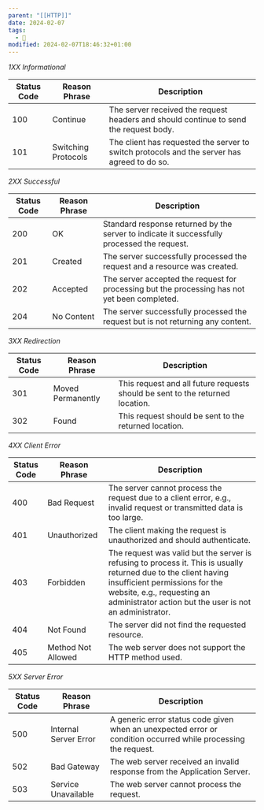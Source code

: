 ```yaml
---
parent: "[[HTTP]]"
date: 2024-02-07
tags:
  - 🦠
modified: 2024-02-07T18:46:32+01:00
---
```


_1XX Informational_

|Status Code|Reason Phrase|Description|
|---|---|---|
|100|Continue|The server received the request headers and should continue to send the request body.|
|101|Switching Protocols|The client has requested the server to switch protocols and the server has agreed to do so.|

_2XX Successful_

|Status Code|Reason Phrase|Description|
|---|---|---|
|200|OK|Standard response returned by the server to indicate it successfully processed the request.|
|201|Created|The server successfully processed the request and a resource was created.|
|202|Accepted|The server accepted the request for processing but the processing has not yet been completed.|
|204|No Content|The server successfully processed the request but is not returning any content.|

_3XX Redirection_

|Status Code|Reason Phrase|Description|
|---|---|---|
|301|Moved Permanently|This request and all future requests should be sent to the returned location.|
|302|Found|This request should be sent to the returned location.|

_4XX Client Error_

|Status Code|Reason Phrase|Description|
|---|---|---|
|400|Bad Request|The server cannot process the request due to a client error, e.g., invalid request or transmitted data is too large.|
|401|Unauthorized|The client making the request is unauthorized and should authenticate.|
|403|Forbidden|The request was valid but the server is refusing to process it. This is usually returned due to the client having insufficient permissions for the website, e.g., requesting an administrator action but the user is not an administrator.|
|404|Not Found|The server did not find the requested resource.|
|405|Method Not Allowed|The web server does not support the HTTP method used.|

_5XX Server Error_

|Status Code|Reason Phrase|Description|
|---|---|---|
|500|Internal Server Error|A generic error status code given when an unexpected error or condition occurred while processing the request.|
|502|Bad Gateway|The web server received an invalid response from the Application Server.|
|503|Service Unavailable|The web server cannot process the request.|